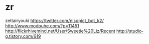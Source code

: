 zr
==

zettairyouki
https://twitter.com/nisopict_bot_k2/
http://www.modouhe.com/?p=11451
http://flickrhivemind.net/User/Sweetie%20Liz/Recent
http://studio-g.tistory.com/619
